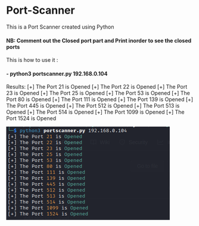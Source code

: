 # Port-Scanner
This is a Port Scanner created using Python

#### NB: Comment out the Closed port part and Print inorder to see the closed ports

This is how to use it :

#### - python3 portscanner.py 192.168.0.104

Results:
[+] The Port 21 is Opened
[+] The Port 22 is Opened
[+] The Port 23 is Opened
[+] The Port 25 is Opened
[+] The Port 53 is Opened
[+] The Port 80 is Opened
[+] The Port 111 is Opened
[+] The Port 139 is Opened
[+] The Port 445 is Opened
[+] The Port 512 is Opened
[+] The Port 513 is Opened
[+] The Port 514 is Opened
[+] The Port 1099 is Opened
[+] The Port 1524 is Opened


![Alt text](https://github.com/brianondemand/Port-Scanner/blob/main/pic.png)
